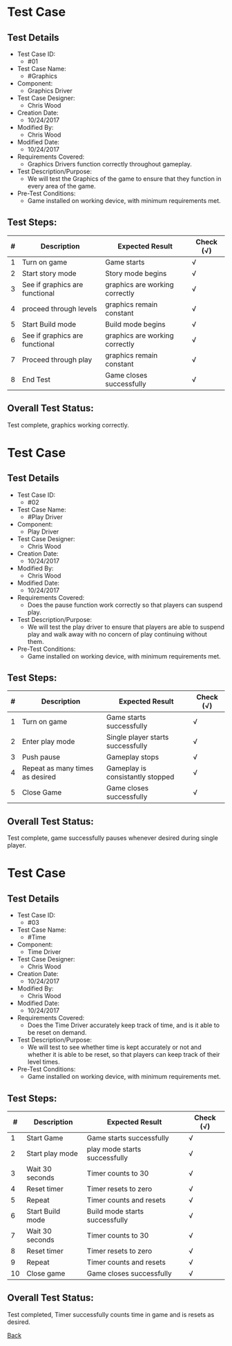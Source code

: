 # Test Case 

## Test Details

* Test Case ID:
  * #01
* Test Case Name:
  * #Graphics
* Component: 
  * Graphics Driver
* Test Case Designer:
  * Chris Wood
* Creation Date:
  * 10/24/2017
* Modified By:
  * Chris Wood
* Modified Date:
  * 10/24/2017
* Requirements Covered:
  * Graphics Drivers function correctly throughout gameplay.
* Test Description/Purpose:
  * We will test the Graphics of the game to ensure that they function in every area of the game.
* Pre-Test Conditions:
  * Game installed on working device, with minimum requirements met.
## Test Steps: 
| # | Description | Expected Result | Check (√) |
| --- | --- | --- | --- |
| 1 | Turn on game | Game starts | √ |			
| 2 | Start story mode | Story mode begins | √ |			
| 3 | See if graphics are functional | graphics are working correctly | √ |			
| 4 | proceed through levels | graphics remain constant | √ |			
| 5 | Start Build mode | Build mode begins | √ |			
| 6 | See if graphics are functional | graphics are working correctly | √ |			
| 7 | Proceed through play | graphics remain constant | √ |			
| 8 | End Test | Game closes successfully | √ |			
			

## Overall Test Status:

  Test complete, graphics working correctly.
	
# Test Case 

## Test Details

* Test Case ID:
  * #02
* Test Case Name:
  * #Play Driver
* Component: 
  * Play Driver
* Test Case Designer:
  * Chris Wood
* Creation Date:
  * 10/24/2017
* Modified By:
  * Chris Wood
* Modified Date:
  * 10/24/2017
* Requirements Covered:
  * Does the pause function work correctly so that players can suspend play.
* Test Description/Purpose:
  * We will test the play driver to ensure that players are able to suspend play and walk away with no concern of play
  continuing without them.
* Pre-Test Conditions:
  * Game installed on working device, with minimum requirements met.
## Test Steps: 
| # | Description | Expected Result | Check (√) |
| --- | --- | --- | --- |
| 1 | Turn on game | Game starts successfully | √ |			
| 2 | Enter play mode | Single player starts successfully | √ |			
| 3 | Push pause | Gameplay stops | √ |			
| 4 | Repeat as many times as desired | Gameplay is consistantly stopped | √ |			
| 5 | Close Game | Game closes successfully | √ |			

## Overall Test Status:

Test complete, game successfully pauses whenever desired during single player.

# Test Case 

## Test Details

* Test Case ID:
  * #03
* Test Case Name:
  * #Time
* Component: 
  * Time Driver
* Test Case Designer:
  * Chris Wood
* Creation Date:
  * 10/24/2017
* Modified By:
  * Chris Wood
* Modified Date:
  * 10/24/2017
* Requirements Covered:
  * Does the Time Driver accurately keep track of time, and is it able to be reset on demand.
* Test Description/Purpose:
  * We will test to see whether time is kept accurately or not and whether it is able to be reset, so that players can keep
  track of their level times.
* Pre-Test Conditions:
  * Game installed on working device, with minimum requirements met.
## Test Steps: 
| # | Description | Expected Result | Check (√) |
| --- | --- | --- | --- |
| 1 | Start Game | Game starts successfully | √ |			
| 2 | Start play mode | play mode starts successfully | √ |			
| 3 | Wait 30 seconds | Timer counts to 30 | √ |			
| 4 | Reset timer | Timer resets to zero | √ |			
| 5 | Repeat | Timer counts and resets | √ |			
| 6 | Start Build mode | Build mode starts successfully | √ |			
| 7 | Wait 30 seconds | Timer counts to 30 | √ |			
| 8 | Reset timer | Timer resets to zero | √ |			
| 9 | Repeat | Timer counts and resets | √ |			
| 10 | Close game | Game closes successfully | √ |			

## Overall Test Status:

  Test completed, Timer successfully counts time in game and is resets as desired.
  
[Back](../Portfolio.md)
